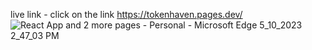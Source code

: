 live link - click on the link https://tokenhaven.pages.dev/ 
![React App and 2 more pages - Personal - Microsoft​ Edge 5_10_2023 2_47_03 PM](https://github.com/yashgupta-g/tokenhaven/assets/52443096/f536ccd5-6629-462b-ac70-7ca029f11e73)
